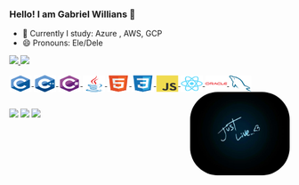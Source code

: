 ### Hello! I am Gabriel Willians 👋

- 🌱 Currently I study: Azure , AWS, GCP
- 😄 Pronouns: Ele/Dele
<div>
  <a href="https://github.com/Gabriel7812">
  <img height="180em" src="https://github-readme-stats-sigma-five.vercel.app/api?username=Gabriel7812&show_icons=true&theme=react&include_all_commits=true&count_private=true"/>
  <img height="180em" src="https://github-readme-stats-sigma-five.vercel.app/api/top-langs/?username=Gabriel7812&layout=compact&langs_count=7&theme=react"/>
</div>
<div style="display: inline_block"><br>
  
  <img align="center" alt="Biel-C" height="30" width="40" src="https://raw.githubusercontent.com/devicons/devicon/master/icons/c/c-original.svg">
  <img align="center" alt="Biel-C++" height="30" width="40" src="https://raw.githubusercontent.com/devicons/devicon/master/icons/cplusplus/cplusplus-original.svg">
  <img align="center" alt="Biel-Csharp" height="30" width="40" src="https://raw.githubusercontent.com/devicons/devicon/master/icons/csharp/csharp-original.svg">
  <img align="center" alt="Biel-Java" height="30" width="40" src="https://raw.githubusercontent.com/devicons/devicon/master/icons/java/java-original.svg">
  <img align="center" alt="Biel-HTML" height="30" width="40" src="https://raw.githubusercontent.com/devicons/devicon/master/icons/html5/html5-original.svg">
  <img align="center" alt="Biel-CSS" height="30" width="40" src="https://raw.githubusercontent.com/devicons/devicon/master/icons/css3/css3-original.svg">
  <img align="center" alt="Biel-JS" height="30" width="40" src="https://raw.githubusercontent.com/devicons/devicon/master/icons/javascript/javascript-original.svg">
  <img align="center" alt="Biel-React" height="30" width="40" src="https://raw.githubusercontent.com/devicons/devicon/master/icons/react/react-original.svg">
  <img align="center" alt="Biel-Oracle" height="30" width="40" src="https://raw.githubusercontent.com/devicons/devicon/master/icons/oracle/oracle-original.svg">
  <img align="center" alt="Biel-My-Sql" height="30" width="40" src="https://raw.githubusercontent.com/devicons/devicon/master/icons/mysql/mysql-original.svg">
  
  <img align="right" alt="Biel-pic" height="150" style="border-radius:50px;" src="https://github.com/Gabriel7812/my_gifs/blob/e145602e36981d106c804bcd27a7793aecf636c8/JustLive.jpg">
  
</div>
  
  ##
 
<div> 
 	<a href="https://www.twitch.tv/gabrielwillians7" target="_blank"><img src="https://img.shields.io/badge/Twitch-9146FF?style=for-the-badge&logo=twitch&logoColor=white"></a> 
  <a href = "mailto:willians777@outlook.com" target="_blank"><img src="https://img.shields.io/badge/-outlook-%23333?style=for-the-badge&logo=windows&logoColor=informational"></a>
  <a href="https://www.linkedin.com/in/gwp7812/" target="_blank"><img src="https://img.shields.io/badge/-LinkedIn-%230077B5?style=for-the-badge&logo=linkedin&logoColor=white"></a> 
 
</div>


